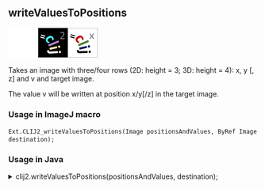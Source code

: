 ## writeValuesToPositions
<img src="images/mini_empty_logo.png"/><img src="images/mini_clij2_logo.png"/><img src="images/mini_clijx_logo.png"/>

Takes an image with three/four rows (2D: height = 3; 3D: height = 4): x, y [, z] and v and target image. 

The value v will be written at position x/y[/z] in the target image.

### Usage in ImageJ macro
```
Ext.CLIJ2_writeValuesToPositions(Image positionsAndValues, ByRef Image destination);
```


### Usage in Java
<details>
<summary>
clij2.writeValuesToPositions(positionsAndValues, destination);
</summary>
```
// init CLIJ and GPU
import net.haesleinhuepf.clij2.CLIJ2;
import net.haesleinhuepf.clij.clearcl.ClearCLBuffer;
CLIJ2 clij2 = CLIJ2.getInstance();

// get input parameters
ClearCLBuffer positionsAndValues = clij2.push(positionsAndValuesImagePlus);
destination = clij2.create(positionsAndValues);
```

```
// Execute operation on GPU
clij2.writeValuesToPositions(positionsAndValues, destination);
```

```
//show result
destinationImagePlus = clij2.pull(destination);
destinationImagePlus.show();

// cleanup memory on GPU
clij2.release(positionsAndValues);
clij2.release(destination);
```
</details>


### Usage in Matlab
<details>
<summary>
clij2.writeValuesToPositions(positionsAndValues, destination);
</summary>
```
% init CLIJ and GPU
clij2 = init_clatlab();

% get input parameters
positionsAndValues = clij2.pushMat(positionsAndValues_matrix);
destination = clij2.create(positionsAndValues);
```

```
% Execute operation on GPU
clij2.writeValuesToPositions(positionsAndValues, destination);
```

```
% show result
destination = clij2.pullMat(destination)

% cleanup memory on GPU
clij2.release(positionsAndValues);
clij2.release(destination);
```
</details>


### Usage in Icy
<details>
<summary>
clij2.writeValuesToPositions(positionsAndValues, destination);
</summary>
```
// init CLIJ and GPU
importClass(net.haesleinhuepf.clicy.CLICY);
importClass(Packages.icy.main.Icy);

clij2 = CLICY.getInstance();

// get input parameters
positionsAndValues_sequence = getSequence();positionsAndValues = clij2.pushSequence(positionsAndValues_sequence);
destination = clij2.create(positionsAndValues);
```

```
// Execute operation on GPU
clij2.writeValuesToPositions(positionsAndValues, destination);
```

```
// show result
destination_sequence = clij2.pullSequence(destination)
Icy.addSequence(destination_sequence
// cleanup memory on GPU
clij2.release(positionsAndValues);
clij2.release(destination);
```
</details>


[Back to CLIJ2 reference](https://clij.github.io/clij2-docs/reference)
[Back to CLIJ2 documentation](https://clij.github.io/clij2-docs)

[Imprint](https://clij.github.io/imprint)
